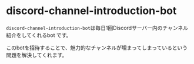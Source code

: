 # discord-channel-introduction-bot
`discord-channel-introduction-bot`は毎日1回Discordサーバー内のチャンネル紹介をしてくれるbot
です。

このbotを招待することで、魅力的なチャンネルが埋まってしまっているという問題を解決してくれます。
